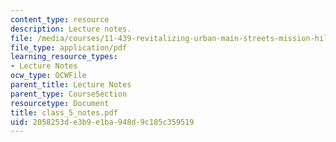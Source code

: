 ```yaml
---
content_type: resource
description: Lecture notes.
file: /media/courses/11-439-revitalizing-urban-main-streets-mission-hill-egleston-square-boston-spring-2003/2058253de3b9e1ba948d9c185c359519_class_5_notes.pdf
file_type: application/pdf
learning_resource_types:
- Lecture Notes
ocw_type: OCWFile
parent_title: Lecture Notes
parent_type: CourseSection
resourcetype: Document
title: class_5_notes.pdf
uid: 2058253d-e3b9-e1ba-948d-9c185c359519
---
```


